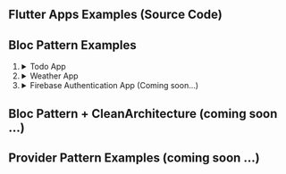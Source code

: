 ## Flutter Apps Examples (Source Code)
## Bloc Pattern Examples
1. <details> 
    <summary>Todo App</summary>

    A. [Cubit + StreamSubscription](https://github.com/MySelfMukund/Flutter_Todo_Cubit_StreamSubscription)  
    B. [Cubit + BlocListener](https://github.com/MySelfMukund/Flutter_Todo_Cubit_BlocListner)  
    C. [Bloc + StreamSubscription](https://github.com/MySelfMukund/flutter_todo_bloc_stream_subscription)  
    D. [Bloc + BlocListener](https://github.com/MySelfMukund/flutter_todo_bloc_listener)

   </details>

2. <details> 
    <summary>Weather App</summary>

    A. [Cubit + StreamSubscription](https://github.com/MySelfMukund/flutter_weatherapp_cubit_streamsubscription)  
    B. [Cubit + BlocListener](https://github.com/MySelfMukund/flutter_weather_app_cubit_bloclistener)  
    C. [Bloc + StreamSubscription](https://github.com/MySelfMukund/flutter_weatherapp_bloc_stream_subscription)  
    D. [Bloc + BlocListener](https://github.com/MySelfMukund/flutter_weather_app_bloc_bloclistener) ```diff (New added) ```

   </details>

3. <details> 
    <summary>Firebase Authentication App (Coming soon...)</summary>

    A. [Cubit + StreamSubscription]()  
    B. [Cubit + BlocListener]()  
    C. [Bloc + StreamSubscription]()  
    D. [Bloc + BlocListener]() 

   </details>
   

## Bloc Pattern + CleanArchitecture (coming soon ...)
   

## Provider Pattern Examples (coming soon ...)
